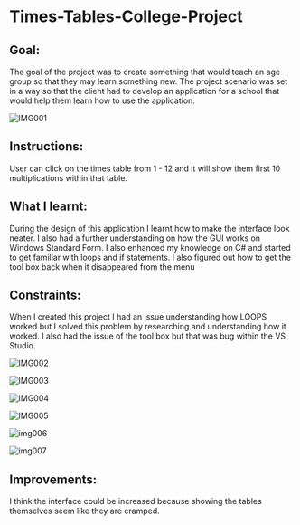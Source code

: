 # Times-Tables-College-Project

## Goal:

The goal of the project was to create something that would teach an age group so that they may learn something new. The project scenario was set in a way so that the client had to develop an application for a school that would help them learn how to use the application.

![IMG001](https://user-images.githubusercontent.com/45819118/71081875-f7ce1080-2187-11ea-979d-fe3c9e9cd6ed.PNG)

## Instructions:

User can click on the times table from 1 - 12 and it will show them first 10 multiplications within that table.

## What I learnt: 

During the design of this application I learnt how to make the interface look neater. I also had a further understanding on how the GUI works on Windows Standard Form. I also enhanced my knowledge on C# and started to get familiar with loops and if statements. I also figured out how to get the tool box back when it disappeared from the menu

## Constraints:

When I created this project I had an issue understanding how LOOPS worked but I solved this problem by researching and understanding how it worked. I also had the issue of the tool box but that was bug within the VS Studio.

![IMG002](https://user-images.githubusercontent.com/45819118/71081876-f7ce1080-2187-11ea-9296-ff3faacd6889.PNG)

![IMG003](https://user-images.githubusercontent.com/45819118/71081878-f866a700-2187-11ea-9ae9-7ad23bd5c036.PNG)

![IMG004](https://user-images.githubusercontent.com/45819118/71081879-f866a700-2187-11ea-97a2-6c5d2dd15755.PNG)

![IMG005](https://user-images.githubusercontent.com/45819118/71081880-f866a700-2187-11ea-9073-a5099713001d.PNG)

![img006](https://user-images.githubusercontent.com/45819118/71081881-f866a700-2187-11ea-8ab9-4e8e4ccb5124.PNG)

![img007](https://user-images.githubusercontent.com/45819118/71081882-f866a700-2187-11ea-85a6-27ce786e6594.PNG)

## Improvements:
I think the interface could be increased because showing the tables themselves seem like they are cramped.
